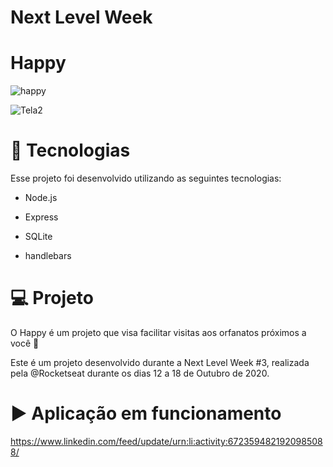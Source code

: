 # Next Level Week

# Happy

![happy](https://user-images.githubusercontent.com/60578339/96369950-accbb380-1132-11eb-9fe8-c431b228b360.png)

![Tela2](https://user-images.githubusercontent.com/60578339/96493386-4bcbda80-121b-11eb-9de3-bf4761201388.png)


# __🚀 Tecnologias__

Esse projeto foi desenvolvido utilizando as seguintes tecnologias:

- Node.js

- Express

- SQLite

- handlebars


# __💻 Projeto__

O Happy é um projeto que visa facilitar visitas aos orfanatos próximos a você 💜

Este é um projeto desenvolvido durante a Next Level Week #3, realizada pela @Rocketseat durante os dias 12 a 18 de Outubro de 2020.

# ▶️ Aplicação em funcionamento

https://www.linkedin.com/feed/update/urn:li:activity:6723594821920985088/
